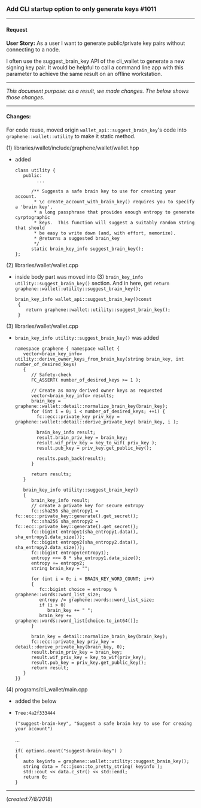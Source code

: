 ### Add CLI startup option to only generate keys #1011

***

#### Request

**User Story:** As a user I want to generate public/private key pairs without connecting to a node.

I often use the suggest_brain_key API of the cli_wallet to generate a new signing key pair. It would be helpful to call a command line app with this parameter to achieve the same result on an offline workstation.

***

*This document purpose: as a result, we made changes. The below shows those changes.*

***

#### Changes:

For code reuse, moved origin `wallet_api::suggest_brain_key`'s code into `graphene::wallet::utility` to make it static method.

(1)
libraries/wallet/include/graphene/wallet/wallet.hpp
- added

      class utility {
         public:
              ...

            /** Suggests a safe brain key to use for creating your account.
             * \c create_account_with_brain_key() requires you to specify a 'brain key',
             * a long passphrase that provides enough entropy to generate cyrptographic
             * keys.  This function will suggest a suitably random string that should
             * be easy to write down (and, with effort, memorize).
             * @returns a suggested brain_key
             */
            static brain_key_info suggest_brain_key();
      };


(2)
libraries/wallet/wallet.cpp
- inside body part was moved into (3) `brain_key_info utility::suggest_brain_key()` section. And in here, get `return graphene::wallet::utility::suggest_brain_key();`

      brain_key_info wallet_api::suggest_brain_key()const
       {
          return graphene::wallet::utility::suggest_brain_key();
       }

(3)
libraries/wallet/wallet.cpp
- `brain_key_info utility::suggest_brain_key()` was added


      namespace graphene { namespace wallet {
         vector<brain_key_info> utility::derive_owner_keys_from_brain_key(string brain_key, int number_of_desired_keys)
         {
            // Safety-check
            FC_ASSERT( number_of_desired_keys >= 1 );

            // Create as many derived owner keys as requested
            vector<brain_key_info> results;
            brain_key = graphene::wallet::detail::normalize_brain_key(brain_key);
            for (int i = 0; i < number_of_desired_keys; ++i) {
              fc::ecc::private_key priv_key = graphene::wallet::detail::derive_private_key( brain_key, i );

              brain_key_info result;
              result.brain_priv_key = brain_key;
              result.wif_priv_key = key_to_wif( priv_key );
              result.pub_key = priv_key.get_public_key();

              results.push_back(result);
            }

            return results;
         }

         brain_key_info utility::suggest_brain_key()
         {
            brain_key_info result;
            // create a private key for secure entropy
            fc::sha256 sha_entropy1 = fc::ecc::private_key::generate().get_secret();
            fc::sha256 sha_entropy2 = fc::ecc::private_key::generate().get_secret();
            fc::bigint entropy1(sha_entropy1.data(), sha_entropy1.data_size());
            fc::bigint entropy2(sha_entropy2.data(), sha_entropy2.data_size());
            fc::bigint entropy(entropy1);
            entropy <<= 8 * sha_entropy1.data_size();
            entropy += entropy2;
            string brain_key = "";

            for (int i = 0; i < BRAIN_KEY_WORD_COUNT; i++)
            {
               fc::bigint choice = entropy % graphene::words::word_list_size;
               entropy /= graphene::words::word_list_size;
               if (i > 0)
                  brain_key += " ";
               brain_key += graphene::words::word_list[choice.to_int64()];
            }

            brain_key = detail::normalize_brain_key(brain_key);
            fc::ecc::private_key priv_key = detail::derive_private_key(brain_key, 0);
            result.brain_priv_key = brain_key;
            result.wif_priv_key = key_to_wif(priv_key);
            result.pub_key = priv_key.get_public_key();
            return result;
         }
      }}


(4) programs/cli_wallet/main.cpp
- added the below
- `Tree:4a2f333444`

      ("suggest-brain-key", "Suggest a safe brain key to use for creaing your account")

    ...

      if( options.count("suggest-brain-key") )
      {
         auto keyinfo = graphene::wallet::utility::suggest_brain_key();
         string data = fc::json::to_pretty_string( keyinfo );
         std::cout << data.c_str() << std::endl;
         return 0;
      }

***

(*created:7/8/2018*)
